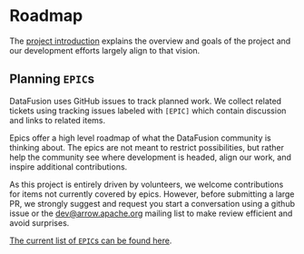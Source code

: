 <!--
Licensed to the Apache Software Foundation (ASF) under one
or more contributor license agreements. See the NOTICE file
distributed with this work for additional information
regarding copyright ownership. The ASF licenses this file
to you under the Apache License, Version 2.0 (the
"License"); you may not use this file except in compliance
with the License. You may obtain a copy of the License at

    http://www.apache.org/licenses/LICENSE-2.0

Unless required by applicable law or agreed to in writing,
software distributed under the License is distributed on an
"AS IS" BASIS, WITHOUT WARRANTIES OR CONDITIONS OF ANY
KIND, either express or implied. See the License for the
specific language governing permissions and limitations
under the License.
-->

# Roadmap

The [project introduction](../user-guide/introduction) explains the
overview and goals of the project and our development efforts largely
align to that vision.

## Planning `EPIC`s

DataFusion uses GitHub issues to track planned work. We collect
related tickets using tracking issues labeled with `[EPIC]` which
contain discussion and links to related items.

Epics offer a high level roadmap of what the DataFusion
community is thinking about. The epics are not meant to restrict
possibilities, but rather help the community see where development is
headed, align our work, and inspire additional contributions.

As this project is entirely driven by volunteers, we welcome
contributions for items not currently covered by epics. However, before
submitting a large PR, we strongly suggest and request you start a
conversation using a github issue or the dev@arrow.apache.org mailing
list to make review efficient and avoid surprises.

[The current list of `EPIC`s can be found here](https://github.com/apache/arrow-datafusion/issues?q=is%3Aissue+is%3Aopen+epic).
